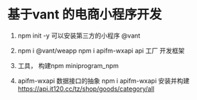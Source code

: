 # 基于vant 的电商小程序开发
1. npm init -y
  可以安装第三方的小程序 @vant
2. npm i @vant/weapp
    npm i apifm-wxapi   api 工厂
  开发框架
3. 工具， 构建npm
  miniprogram_npm

4. apifm-wxapi  数据接口的抽象
  npm i apifm-wxapi  安装并构建
  https://api.it120.cc/tz/shop/goods/category/all
